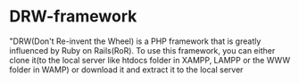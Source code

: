 # DRW-framework
"DRW(Don't Re-invent the Wheel) is a PHP framework that is greatly influenced by Ruby on Rails(RoR).
To use this framework, you can either clone it(to the local server like htdocs folder in XAMPP, LAMPP or the WWW folder in WAMP) or download it and extract it to the local server
